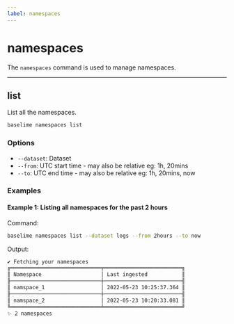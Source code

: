 ```yaml
---
label: namespaces
---
```


# namespaces

The `namespaces` command is used to manage namespaces.

---

## list

List all the namespaces.

```bash #
baselime namespaces list
```

### Options

- `--dataset`: Dataset
- `--from`: UTC start time - may also be relative eg: 1h, 20mins
- `--to`: UTC end time - may also be relative eg: 1h, 20mins, now


### Examples

#### Example 1: Listing all namespaces for the past 2 hours

Command:

```bash #
baselime namespaces list --dataset logs --from 2hours --to now
```

Output:

```txt
✔ Fetching your namespaces
╔═════════════════════════════╤═════════════════════════╗
║ Namespace                   │ Last ingested           ║
╟─────────────────────────────┼─────────────────────────╢
║ namspace_1                  │ 2022-05-23 10:25:37.364 ║
╟─────────────────────────────┼─────────────────────────╢
║ namspace_2                  │ 2022-05-23 10:20:33.081 ║
╚═════════════════════════════╧═════════════════════════╝
✨ 2 namespaces
```
